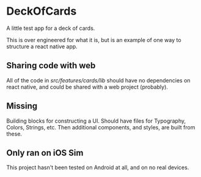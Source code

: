 # DeckOfCards

A little test app for a deck of cards.

This is over engineered for what it is, but is an example of one way to structure a react native app.

## Sharing code with web

All of the code in _src/features/cards/lib_ should have no dependencies on react native, and could be shared with a web project (probably).

## Missing

Building blocks for constructing a UI. Should have files for Typography, Colors, Strings, etc. Then additional components, and styles, are built from these.

## Only ran on iOS Sim

This project hasn't been tested on Android at all, and on no real devices.
